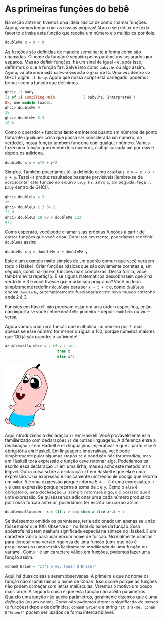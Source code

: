 # As primeiras funções do bebê

Na seção anterior, tivemos uma ideia básica de como chamar funções. Agora, vamos tentar criar as nossas próprias! Abra o seu editor de texto favorito e insira esta função que recebe um número e o multiplica por dois.

```haskell
doubleMe x = x + x
```

As funções são definidas de maneira semelhante à forma como são chamadas. O nome da função é seguido pelos parâmetros separados por espaços. Mas ao definir funções, há um sinal de igual `=` e, após isso, definimos o que a função faz. Salve isso como `baby.hs` ou algo assim. Agora, vá até onde está salvo e execute o `ghci` de lá. Uma vez dentro do GHCI, digite: `:l baby`. Agora que nosso script está carregado, podemos brincar com a função que definimos.

```haskell
ghci> :l baby
[1 of 1] Compiling Main             ( baby.hs, interpreted )
Ok, one module loaded.
ghci> doubleMe 9
18
ghci> doubleMe 8.3
16.6
```

Como o operador `+` funciona tanto em inteiros quanto em números de ponto flutuante (qualquer coisa que possa ser considerada um número, na verdade), nossa função também funciona com qualquer número. Vamos fazer uma função que recebe dois números, multiplica cada um por dois e depois os adiciona.

```haskell
doubleUs x y = x*2 + y*2
```

Simples. Também poderíamos tê-la definido como `doubleUs x y = x + x + y + y`. Testá-la produz resultados bastante previsíveis (lembre-se de acrescentar esta função ao arquivo `baby.hs`, salve e, em seguida, faça `:l baby` dentro do GHCI).

```haskell
ghci> doubleUs 4 9
26
ghci> doubleUs 2.3 34.2
73.0
ghci> doubleUs 28 88 + doubleMe 123
478
```

Como esperado, você pode chamar suas próprias funções a partir de outras funções que você criou. Com isso em mente, poderíamos redefinir `doubleUs` assim:

```haskell
doubleUs x y = doubleMe x + doubleMe y
```

Este é um exemplo muito simples de um padrão comum que você verá em todo o Haskell. Criar funções básicas que são obviamente corretas e, em seguida, combiná-las em funções mais complexas. Dessa forma, você também evita repetição. E se alguns matemáticos descobrissem que 2 na verdade é 3 e você tivesse que mudar seu programa? Você poderia simplesmente redefinir `doubleMe` para ser `x + x + x` e, como `doubleUs` chama `doubleMe`, automaticamente funcionaria neste novo mundo estranho onde 2 é 3.

Funções em Haskell não precisam estar em uma ordem específica, então não importa se você define `doubleMe` primeiro e depois `doubleUs` ou vice-versa.

Agora vamos criar uma função que multiplica um número por 2, mas apenas se esse número for menor ou igual a 100, porque números maiores que 100 já são grandes o suficiente!

```haskell
doubleSmallNumber x = if x > 100  
                        then x  
                        else x*2   
```

![](./assets/baby.png)

Aqui introduzimos a declaração `if` em Haskell. Você provavelmente está familiarizado com declarações `if` de outras linguagens. A diferença entre a declaração `if` em Haskell e em linguagens imperativas é que a parte `else` é obrigatória em Haskell. Em linguagens imperativas, você pode simplesmente pular algumas etapas se a condição não for atendida, mas em Haskell toda expressão e função deve retornar algo. Poderíamos ter escrito essa declaração `if` em uma linha, mas eu acho este método mais legível. Outra coisa sobre a declaração `if` em Haskell é que ela é uma expressão. Uma expressão é basicamente um trecho de código que retorna um valor. 5 é uma expressão porque retorna 5, `4 + 8` é uma expressão, `x + y` é uma expressão porque retorna a soma de `x` e `y`. Como o `else` é obrigatório, uma declaração `if` sempre retornará algo, e é por isso que é uma expressão. Se quiséssemos adicionar um a cada número produzido por nossa função anterior, poderíamos ter escrito seu corpo assim.

```haskell
doubleSmallNumber' x = (if x > 100 then x else x*2) + 1  
```

Se tivéssemos omitido os parênteses, teria adicionado um apenas se `x` não fosse maior que 100. Observe o `'` no final do nome da função. Essa apóstrofe não tem nenhum significado especial na sintaxe do Haskell. É um caractere válido para usar em um nome de função. Normalmente usamos `'` para denotar uma versão rigorosa de uma função (uma que não é preguiçosa) ou uma versão ligeiramente modificada de uma função ou variável. Como `'` é um caractere válido em funções, podemos fazer uma função assim.

```haskell
conanO'Brien = "It's a-me, Conan O'Brien!"   
```

Aqui, há duas coisas a serem observadas. A primeira é que no nome da função não capitalizamos o nome de Conan. Isso ocorre porque as funções não podem começar com letras maiúsculas. Veremos o motivo um pouco mais tarde. A segunda coisa é que esta função não aceita parâmetros. Quando uma função não aceita parâmetros, geralmente dizemos que é uma _definição_ (ou um nome). Como não podemos alterar o significado de nomes (e funções) depois de definidos, `conanO'Brien` e a string `"It's a-me, Conan O'Brien!"` podem ser usados de forma intercambiável.